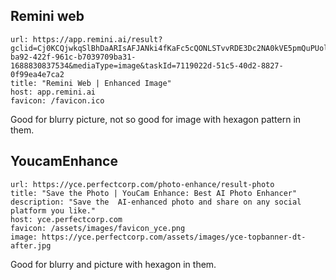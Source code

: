 ## Remini web

```cardlink
url: https://app.remini.ai/result?gclid=Cj0KCQjwkqSlBhDaARIsAFJANki4fKaFc5cQONLSTvvRDE3Dc2NA0kVE5pmQuPUolbdNdndJrHiaBdUaAsh6EALw_wcB&v=87021ba3-ba92-422f-961c-b7039709ba31-1688830837534&mediaType=image&taskId=7119022d-51c5-40d2-8827-0f99ea4e7ca2
title: "Remini Web | Enhanced Image"
host: app.remini.ai
favicon: /favicon.ico
```

Good for blurry picture, not so good for image with hexagon pattern in them.

## YoucamEnhance

```cardlink
url: https://yce.perfectcorp.com/photo-enhance/result-photo
title: "Save the Photo | YouCam Enhance: Best AI Photo Enhancer"
description: "Save the  AI-enhanced photo and share on any social platform you like."
host: yce.perfectcorp.com
favicon: /assets/images/favicon_yce.png
image: https://yce.perfectcorp.com/assets/images/yce-topbanner-dt-after.jpg
```

Good for blurry and picture with hexagon in them.